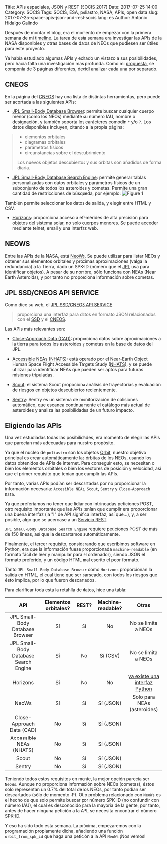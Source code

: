 Title: APIs espaciales, JSON y REST (SOCIS 2017)
Date: 2017-07-25 14:00
Category: SOCIS
Tags: SOCIS, ESA, poliastro, NASA, APIs, open data
slug: 2017-07-25-space-apis-json-and-rest-socis
lang: es
Author: Antonio Hidalgo Galindo

Después de montar el blog, era el momento de empezar con la primera semana de mi [timeline](https://github.com/poliastro/poliastro/wiki/SOCIS-2017-Antonio-Hidalgo#timeline). La tarea de esta semana era investigar las APIs de la NASA disponibles y otras bases de datos de NEOs que pudiesen ser útiles para este proyecto.

Ya había estudiado algumas APIs y echado un vistazo a sus posibilidades, pero hacía falta una investigación mas profunda. Como mi [propuesta](https://github.com/poliastro/poliastro/wiki/SOCIS-2017-Antonio-Hidalgo#proposal), se componía de 3 páginas diferentes, decidí analizar cada una por separado.

## CNEOS
En la página del [CNEOS](https://cneos.jpl.nasa.gov/orbits/) hay una lista de distintas herramientas, pero puede ser acortada a las siguientes APIs:

* [JPL Small-Body Database Browser](https://ssd.jpl.nasa.gov/sbdb.cgi): permite buscar cualquier cuerpo menor (como los NEOs) mediante su número IAU, nombre o designación, y también soporta los carácteres comodín `*` y/o `?`. Los datos disponibles incluyen, citando a la propia página:
> * elementos orbitales
> * diagramas orbitales
> * parámetros físicos
> * circunstancias sobre el descubrimiento
>
> Los nuevos objetos descubiertos y sus órbitas son añadidos de forma diaria.

* [JPL Small-Body Database Search Engine](https://ssd.jpl.nasa.gov/sbdb_query.cgi): permite generar tablas personalizadas con datos orbitales y parámetros físicos de un subconjunto de todos los asteroides y cometas. Permite una gran cantidad de restricciones de búsqueda, por ejemplo:
![Figure 1]({filename}/images/sbdb_constraints.jpg "Figure 1")

También permite seleccionar los datos de salida, y elegir entre HTML y CSV.

* [Horizons](https://ssd.jpl.nasa.gov/?horizons): proporciona acceso a efemérides de alta precisión para objetos del sistema solar, no solo cuerpos menores. Se puede acceder mediante telnet, email y una interfaz web.

## NEOWS
Entre las APIs de la NASA, está [NeoWs](https://api.nasa.gov/api.html#neows-feed). Se puede utilizar para listar NEOs y obtener sus elementos orbitales y próximas aproximaciones (valga la redundancia) a la Tierra, dado un SPK-ID (número que el [JPL](https://www.jpl.nasa.gov/) usa para identificar objetos). A pesar de su nombre, sólo funciona con NEAs (Near Earth Asteroids), y por tanto no proporciona información sobre cometas.

## JPL SSD/CNEOS API SERVICE
Como dice su web, el [JPL SSD/CNEOS API SERVICE](https://ssd-api.jpl.nasa.gov/)
> proporciona una interfaz para datos en formato JSON relacionados con el [SSD](https://ssd.jpl.nasa.gov/) y el [CNEOS](https://cneos.jpl.nasa.gov/).

Las APIs más relevantes son:

* [Close-Approach Data (CAD)](https://ssd-api.jpl.nasa.gov/doc/cad.html): proporciona datos sobre aproximaciones a la tierra para todos los asteroides y cometas en la base de datos del JPL.

* [Accessible NEAs (NHATS)](https://cneos.jpl.nasa.gov/nhats/): está operado por el Near-Earth Object Human Space Flight Accessible Targets Study ([NHATS](https://cneos.jpl.nasa.gov/nhats/intro.html)), y se puede utilizar para identificar NEAs que pueden ser aptos para futuras misiones tripuladas.

* [Scout](https://ssd-api.jpl.nasa.gov/doc/scout.html): el sistema Scout propociona análisis de trayectorias y evaluación de riesgos en objetos descubiertos recientemente.

* [Sentry](https://cneos.jpl.nasa.gov/sentry/): Sentry es un sistema de monitorización de colisiones automático, que escanea continuamente el catálogo más actual de asteroides y analiza las posibilidades de un futuro impacto.

## Eligiendo las APIs
Una vez estudiadas todas las posibilidades, era momento de elegir las APIs que parecían más adecuadas para nuestro propósito.

Ya que el nucleo de `poliastro` son los objetos [Orbit](https://poliastro.readthedocs.io/en/latest/api.html#poliastro.twobody.orbit.Orbit), nuestro objetivo principal es crear automáticamente las órbitas de los NEOs, usando los datos obtenidos de APIs de internet. Para conseguir esto, se necesitan o bien los elementos orbitales o bien los vectores de posición y velocidad, así que el primer requisito que tenían que cumplir las APIs.

Por tanto, varias APIs podían ser descartadas por no proporcionar la información necesaria: `Accesible NEAs`, `Scout`, `Sentry` y `Close-Approach Data`.

Ya que preferíamos no tener que lidiar con intrincadas peticiones POST, otro requisito importante que las APIs tenían que cumplir era proporcionar una buena interfaz (la "I" de API significa interfaz, así que...), y, a ser posible, algo que se acercase a un [Servicio REST](https://es.wikipedia.org/wiki/Transferencia_de_Estado_Representacional).

`JPL Small-Body Database Search Engine` requiere peticiones POST de más de 150 líneas, así que la descartamos automáticamente.

Finalmente, el tercer requisito, considerando que escribimos software en Python, era que la información fuese proporcionada `machine-readable` (en formato fácil de leer y manipular para el ordenador), siendo JSON el formato preferido, y un código HTML mal escrito el peor formato.

Tanto `JPL Small-Body Database Browser` como `Horizons` proporcionan la salida en HTML, el cual tiene que ser parseado, con todos los riesgos que ésto implica, por lo que fueron descartados.

Para clarificar toda esta la retahíla de datos, hice una tabla:


|                  API                  | Elementos orbitales? | REST? | Machine-readable? |              Otras              |
|:-------------------------------------:|:--------------------:|:-----:|:-----------------:|:-------------------------------:|
|    JPL Small-Body Database Browser    |          Sí          |   Sí  |         No        |       No se limita a NEOs       |
| JPL Small-Body Database Search Engine |          Sí          |   No  |      Sí (CSV)     |       No se limita a NEOs       |
|                Horizons               |          Sí          |   No  |         No        | [ya existe una interfaz Python] |
|                 NeoWs                 |          Sí          |   Sí  |     Sí (JSON)     |   Solo para NEAs (asteroides)   |
|       Close-Approach Data (CAD)       |          No          |   Sí  |     Sí (JSON)     |                                 |
|        Accessible NEAs (NHATS)        |          No          |   Sí  |     Sí (JSON)     |                                 |
|                 Scout                 |          No          |   Sí  |     Sí (JSON)     |                                 |
|                 Sentry                |          No          |   Sí  |     Sí (JSON)     |                                 |
[ya existe una interfaz Python]: https://github.com/mommermi/callhorizons

Teniendo todos estos requisitos en mente, la mejor opción parecía ser `NeoWs`. Aunque no proporciona información sobre NECs (cometas), éstos solo representan un 0.7% del total de los NEOs, por tanto podían ser descartados (sólo de momento :P). Otro problema relacionado con `NeoWs` es el hecho de que solo permite buscar por número SPK-ID (no confundir con número IAU), el cual es desconocido para la mayoría de la gente, por tanto, antes de hacer ninguna petición a la API, se necesita encontrar el número SPK-ID.

Y eso ha sido todo esta semana. La próxima, empezaremos con la programación propiamente dicha, añadiendo una función `orbit_from_spk_id` que haga una petición a la API `NeoWs` ¡Nos vemos!